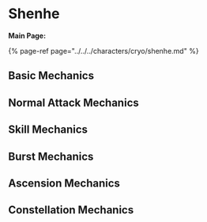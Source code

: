 # Shenhe

**Main Page:**

{% page-ref page="../../../characters/cryo/shenhe.md" %}

## Basic Mechanics

## Normal Attack Mechanics

## Skill Mechanics

## Burst Mechanics

## Ascension Mechanics

## Constellation Mechanics
